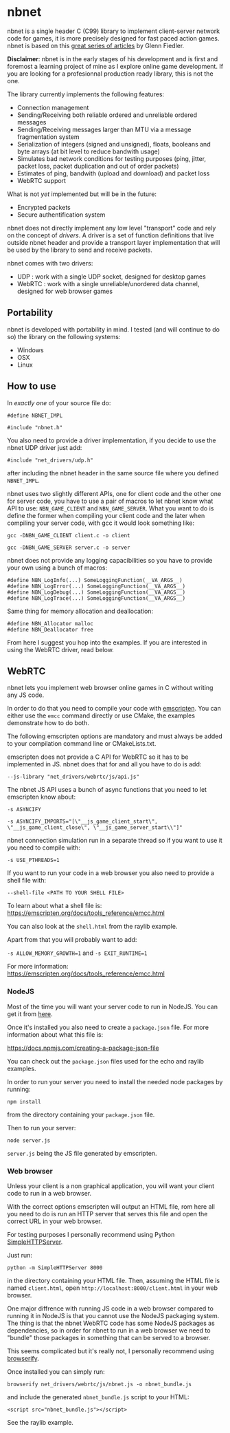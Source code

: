 # nbnet

nbnet is a single header C (C99) library to implement client-server network code for games, it is more precisely designed for fast paced action games.
nbnet is based on this [great series of articles](https://gafferongames.com/) by Glenn Fiedler.

**Disclaimer**: nbnet is in the early stages of his development and is first and foremost a learning project of mine as I explore online game development. If you are looking for a profesionnal production ready library, this is not the one.

The library currently implements the following features:

- Connection management
- Sending/Receiving both reliable ordered and unreliable ordered messages
- Sending/Receiving messages larger than MTU via a message fragmentation system
- Serialization of integers (signed and unsigned), floats, booleans and byte arrays (at bit level to reduce bandwith usage)
- Simulates bad network conditions for testing purposes (ping, jitter, packet loss, packet duplication and out of order packets)
- Estimates of ping, bandwith (upload and download) and packet loss
- WebRTC support

What is not *yet* implemented but will be in the future:

- Encrypted packets
- Secure authentification system

nbnet does not directly implement any low level "transport" code and rely on the concept of *drivers*. A driver is a set of function definitions that live outside nbnet header and provide a transport layer implementation that will be used by the library to send and receive packets.

nbnet comes with two drivers:

- UDP : work with a single UDP socket, designed for desktop games
- WebRTC : work with a single unreliable/unordered data channel, designed for web browser games

## Portability

nbnet is developed with portability in mind. I tested (and will continue to do so) the library on the following systems:

- Windows
- OSX
- Linux

## How to use

In *exactly one* of your source file do:

```
#define NBNET_IMPL

#include "nbnet.h"
```

You also need to provide a driver implementation, if you decide to use the nbnet UDP driver just add:

```
#include "net_drivers/udp.h"
```

after including the nbnet header in the same source file where you defined `NBNET_IMPL`.


nbnet uses two slightly different APIs, one for client code and the other one for server code, you have to use a pair of macros to let nbnet know what API to use: `NBN_GAME_CLIENT` and `NBN_GAME_SERVER`.
What you want to do is define the former when compiling your client code and the later when compiling your server code, with gcc it would look something like:

`gcc -DNBN_GAME_CLIENT client.c -o client`

`gcc -DNBN_GAME_SERVER server.c -o server`

nbnet does not provide any logging capacibilities so you have to provide your own using a bunch of macros:

```
#define NBN_LogInfo(...) SomeLoggingFunction(__VA_ARGS__)
#define NBN_LogError(...) SomeLoggingFunction(__VA_ARGS__)
#define NBN_LogDebug(...) SomeLoggingFunction(__VA_ARGS__)
#define NBN_LogTrace(...) SomeLoggingFunction(__VA_ARGS__)
```

Same thing for memory allocation and deallocation:

```
#define NBN_Allocator malloc
#define NBN_Deallocator free
```

From here I suggest you hop into the examples. If you are interested in using the WebRTC driver, read below.

## WebRTC

nbnet lets you implement web browser online games in C without writing any JS code.

In order to do that you need to compile your code with [emscripten](https://emscripten.org/). You can either use the
`emcc` command directly or use CMake, the examples demonstrate how to do both.

The following emscripten options are mandatory and must always be added to your compilation command line or CMakeLists.txt.

emscripten does not provide a C API for WebRTC so it has to be implemented in JS. nbnet does that for and all you have to
do is add:

`--js-library "net_drivers/webrtc/js/api.js"`

The nbnet JS API uses a bunch of async functions that you need to let emscripten know about:

`-s ASYNCIFY`

`-s ASYNCIFY_IMPORTS="[\"__js_game_client_start\", \"__js_game_client_close\", \"__js_game_server_start\\"]"`

nbnet connection simulation run in a separate thread so if you want to use it you need to compile with:

`-s USE_PTHREADS=1`

If you want to run your code in a web browser you also need to provide a shell file with:

`--shell-file <PATH TO YOUR SHELL FILE>`

To learn about what a shell file is: https://emscripten.org/docs/tools_reference/emcc.html

You can also look at the `shell.html` from the raylib example.

Apart from that you will probably want to add:

`-s ALLOW_MEMORY_GROWTH=1` and `-s EXIT_RUNTIME=1`

For more information: https://emscripten.org/docs/tools_reference/emcc.html

### NodeJS

Most of the time you will want your server code to run in NodeJS. You can get it from [here](https://nodejs.org/en/download/).

Once it's installed you also need to create a `package.json` file. For more information about what this file is:

https://docs.npmjs.com/creating-a-package-json-file

You can check out the `package.json` files used for the echo and raylib examples.

In order to run your server you need to install the needed node packages by running:

`npm install`

from the directory containing your `package.json` file.

Then to run your server:

`node server.js`

`server.js` being the JS file generated by emscripten.

### Web browser

Unless your client is a non graphical application, you will want your client code to run in a web browser.

With the correct options emscripten will output an HTML file, rom here all you need to do is run an HTTP server that serves
this file and open the correct URL in your web browser.

For testing purposes I personally recommend using Python [SimpleHTTPServer](https://docs.python.org/2/library/simplehttpserver.html).

Just run:

`python -m SimpleHTTPServer 8000`

in the directory containing your HTML file. Then, assuming the HTML file is named `client.html`, open `http://localhost:8000/client.html` in your web browser.

One major diffrence with running JS code in a web browser compared to running it in NodeJS is that you cannot use the NodeJS
packaging system. The thing is that the nbnet WebRTC code has some NodeJS packages as dependencies, so in order for nbnet to
run in a web browser we need to "bundle" those packages in something that can be served to a browser.

This seems complicated but it's really not, I personally recommend using [browserify](https://github.com/browserify/browserify).

Once installed you can simply run:

`browserify net_drivers/webrtc/js/nbnet.js -o nbnet_bundle.js`

and include the generated `nbnet_bundle.js` script to your HTML:

`<script src="nbnet_bundle.js"></script>`

See the raylib example.
